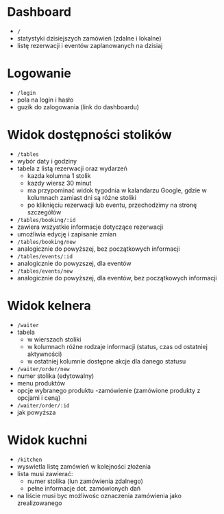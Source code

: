 # Dashboard

- `/`
- statystyki dzisiejszych zamówień (zdalne i lokalne)
- listę rezerwacji i eventów zaplanowanych na dzisiaj

# Logowanie

- `/login`
- pola na login i hasło
- guzik do zalogowania (link do dashboardu)

# Widok dostępności stolików

- `/tables`
- wybór daty i godziny
- tabela z listą rezerwacji oraz wydarzeń
  - kazda kolumna 1 stolik
  - kazdy wiersz 30 minut
  - ma przypominać widok tygodnia w kalandarzu Google, gdzie w kolumnach zamiast dni są różne stoliki
  - po kliknięciu rezerwacji lub eventu, przechodzimy na stronę szczegółów
- `/tables/booking/:id`
- zawiera wszystkie informacje dotyczące rezerwacji
- umożliwia edycję i zapisanie zmian
- `/tables/booking/new`
- analogicznie do powyższej, bez początkowych informacji
- `/tables/events/:id`
- analogicznie do powyzszej, dla eventów
- `/tables/events/new`
- analogicznie do powyższej, dla eventów, bez początkowych informacji

# Widok kelnera

- `/waiter`
- tabela
  - w wierszach stoliki
  - w kolumnach różne rodzaje informacji (status, czas od ostatniej aktywności)
  - w ostatniej kolumnie dostępne akcje dla danego statusu
- `/waiter/order/new`
- numer stolika (edytowalny)
- menu produktów
- opcje wybranego produktu
  -zamówienie (zamówione produkty z opcjami i ceną)
- `/waiter/order/:id`
- jak powyższa

# Widok kuchni

- `/kitchen`
- wyswietla listę zamówień w kolejności złożenia
- lista musi zawierać:
  - numer stolika (lun zamówienia zdalnego)
  - pełne informacje dot. zamówionych dań
- na liście musi byc możliwośc oznaczenia zamówienia jako zrealizowanego
